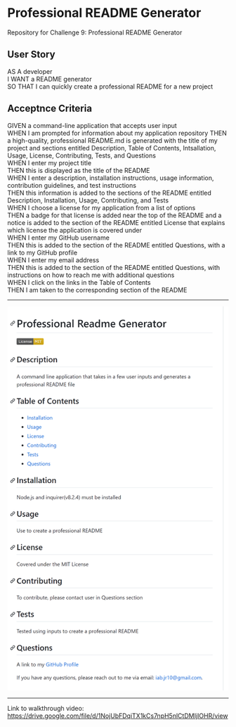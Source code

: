 # Professional README Generator
Repository for Challenge 9: Professional README Generator
## User Story
AS A developer  
I WANT a README generator  
SO THAT I can quickly create a professional README for a new project

## Acceptnce Criteria
GIVEN a command-line application that accepts user input  
WHEN I am prompted for information about my application repository
THEN a high-quality, professional README.md is generated with the title of my project and sections entitled Description, Table of Contents, Intsallation, Usage, License, Contributing, Tests, and Questions  
WHEN I enter my project title  
THEN this is displayed as the title of the README  
WHEN I enter a description, installation instructions, usage information, contribution guidelines, and test instructions  
THEN this information is added to the sections of the README entitled Description, Installation, Usage, Contributing, and Tests  
WHEN I choose a license for my application from a list of options  
THEN a badge for that license is added near the top of the README and a notice is added to the section of the README entitled License that explains which license the application is covered under  
WHEN I enter my GitHub username  
THEN this is added to the section of the README entitled Questions, with a link to my GitHub profile  
WHEN I enter my email address  
THEN this is added to the section of the README entitled Questions, with instructions on how to reach me with additional questions  
WHEN I click on the links in the Table of Contents  
THEN I am taken to the corresponding section of the README
***
![image of README file generated](/Resources/Picture_of_README.png)
***
Link to walkthrough video: https://drive.google.com/file/d/1NojUbFDqiTX1kCs7npH5nlCtDMIjIOHR/view
